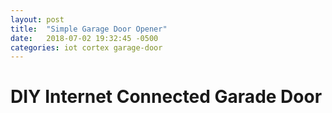 ```yaml
---
layout: post
title:  "Simple Garage Door Opener"
date:   2018-07-02 19:32:45 -0500
categories: iot cortex garage-door
---
```


# DIY Internet Connected Garade Door

